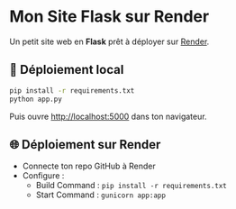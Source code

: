 # Mon Site Flask sur Render

Un petit site web en **Flask** prêt à déployer sur [Render](https://render.com).

## 🚀 Déploiement local
```bash
pip install -r requirements.txt
python app.py
```
Puis ouvre [http://localhost:5000](http://localhost:5000) dans ton navigateur.

## 🌐 Déploiement sur Render
- Connecte ton repo GitHub à Render
- Configure :
  - Build Command : `pip install -r requirements.txt`
  - Start Command : `gunicorn app:app`
